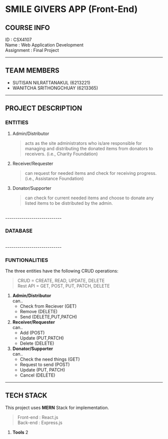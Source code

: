# SMILE GIVERS APP (Front-End)

## COURSE INFO
ID : CSX4107 <br />
Name : Web Application Development <br />
Assignment : Final Project

----------------------------------------------------

## TEAM MEMBERS 
- SUTISAN NILRATTANAKUL (6213221) <br />
- WANITCHA SRITHONGCHUAY (6213365) 

----------------------------------------------------

## PROJECT DESCRIPTION
### ENTITIES
1. Admin/Distributor 
   > acts as the site administrators who is/are responsible for managing and distributing the donated items from donators to receivers. (i.e., Charity Foundation)
2. Receiver/Requester  
   > can request for needed items and check for receiving progress. (i.e., Assistance Foundation)
3. Donator/Supporter
   > can check for current needed items and choose to donate any listed items to be distributed by the admin.

<br /> ----------------------------

### DATABASE

<br /> ----------------------------

### FUNTIONALITIES
The three entities have the following CRUD operations:
> CRUD = CREATE, READ, UPDATE, DELETE <br />
> Rest API = GET, POST, PUT, PATCH, DELETE
1. **Admin/Distributor** <br />
   can..
   - Check from Reciever (GET)
   - Remove (DELETE)
   - Send (DELETE,PUT,PATCH)
2. **Receiver/Requester** <br />
   can..
   - Add (POST)
   - Update (PUT,PATCH)
   - Delete (DELETE)
3. **Donator/Supporter** <br />
   can..
   - Check the need things (GET)
   - Request to send (POST)
   - Update (PUT, PATCH)
   - Cancel (DELETE)

----------------------------------------------------

## TECH STACK
This project uses **MERN** Stack for implementation.
> Front-end : React.js <br />
> Back-end : Express.js

1. **Tools**
2

